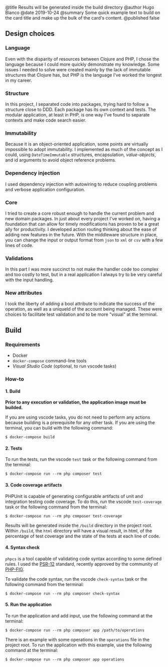 @title Results will be generated inside the build directory
@author Hugo Blanco
@date 2019-10-24
@summary Some quick example text to build on the card title and make up the bulk of the card's content.
@published false

## Design choices

### Language

Even with the disparity of resources between Clojure and PHP, I chose the language because I could more quickly demonstrate my knowledge. Some issues I needed to solve were created mainly by the lack of immutable structures that Clojure has, but PHP is the language I've worked the longest in my career.


### Structure

In this project, I separated code into packages, trying hard to follow a structure close to DDD. Each package has its own context and tests.
The modular application, at least in PHP, is one way I've found to separate contexts and make code search easier.


### Immutability

Because it is an object-oriented application, some points are virtually impossible to adopt immutability.
I implemented as much of the concept as I could, using `DateTimeImmutable` structures, encapsulation, *value-objects*, and id arguments to avoid object reference problems.


### Dependency injection

I used dependency injection with autowiring to reduce coupling problems and verbose application configuration.


### Core

I tried to create a core robust enough to handle the current problem and new domain packages. In just about every project I've worked on, having a foundation that can allow for timely modifications has proven to be a great ally for productivity.
I developed action routing thinking about the ease of adding new features in the future.
With the middleware structure in place, you can change the input or output format from `json` to `xml` or `csv` with a few lines of code.


### Validations

In this part I was more succinct to not make the handler code too complex and too costly to test, but in a real application I always try to be very careful with the input handling.


### New attributes

I took the liberty of adding a bool attribute to indicate the success of the operation, as well as a uniqueId of the account being managed. These were choices to facilitate test validation and to be more "visual" at the terminal.


## Build

### Requirements

 - Docker
 - `docker-compose` command-line tools
 - *Visual Studio Code* (optional, to run vscode tasks)

### How-to

#### 1. Build

**Prior to any execution or validation, the application image must be builded.**

If you are using vscode tasks, you do not need to perform any actions because building is a prerequisite for any other task. If you are using the terminal, you can build with the following command:

```
$ docker-compose build
```


#### 2. Tests

To run the tests, run the vscode `test` task or the following command from the terminal:

```
$ docker-compose run --rm php composer test
```


#### 3. Code coverage artifacts

PHPUnit is capable of generating configurable artifacts of unit and integration testing code coverage. To do this, run the vscode `test-coverage` task or the following command from the terminal:

```
$ docker-compose run --rm php composer test-coverage
```

Results will be generated inside the `/build` directory in the project root.
Within `/build`, the `html` directory will have a visual result, in html, of the percentage of test coverage and the state of the tests at each line of code.


#### 4. Syntax check

`phpcs` is a tool capable of validating code syntax according to some defined rules. I used the [PSR-12](https://www.php-fig.org/psr/psr-12/) standard, recently approved by the community of [PHP-FIG](https://www.php-fig.org/).

To validate the code syntax, run the vscode `check-syntax` task or the following command from the terminal:

```
$ docker-compose run --rm php composer check-syntax
```


#### 5. Run the application

To run the application and add input, use the following command at the terminal:

```
$ docker-compose run --rm php composer app /path/to/operations
```

There is an example with some operations in the `operations` file in the project root. To run the application with this example, use the following command at the terminal:

```
$ docker-compose run --rm php composer app operations
```
